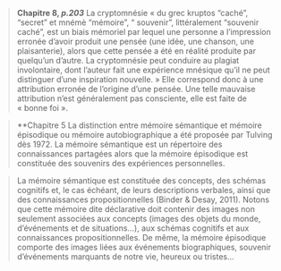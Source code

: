 > **Chapitre 8, *p.203***
> La cryptomnésie « du grec kruptos “caché”, “secret” et mnémè “mémoire”, “ souvenir”, littéralement “souvenir caché”, est un biais mémoriel par lequel une personne a l’impression erronée d’avoir produit une pensée (une idée, une chanson, une plaisanterie), alors que cette pensée a été en réalité produite par quelqu’un d’autre. La cryptomnésie peut conduire au plagiat involontaire, dont l’auteur fait une expérience mnésique qu’il ne peut distinguer d’une inspiration nouvelle. » Elle correspond donc à une attribution erronée de l’origine d’une pensée. Une telle mauvaise attribution n’est généralement pas consciente, elle est faite de « bonne foi ».

> **Chapitre 5
> La distinction entre mémoire sémantique et mémoire épisodique ou mémoire autobiographique a été proposée par Tulving dès 1972. La mémoire sémantique est un répertoire des connaissances partagées alors que la mémoire épisodique est constituée des souvenirs des expériences personnelles.

> La mémoire sémantique est constituée des concepts, des schémas cognitifs et, le cas échéant, de leurs descriptions verbales, ainsi que des connaissances propositionnelles (Binder & Desay, 2011). Notons que cette mémoire dite déclarative doit contenir des images non seulement associées aux concepts (images des objets du monde, d’événements et de situations…), aux schémas cognitifs et aux connaissances propositionnelles. De même, la mémoire épisodique comporte des images liées aux événements biographiques, souvenir d’événements marquants de notre vie, heureux ou tristes…